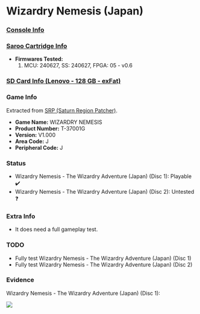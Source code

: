 # Wizardry Nemesis (Japan)

### [Console Info](../../../../../Info/Consoles/VA13/README.md)

### [Saroo Cartridge Info](../../../../../Info/Cartridges/RetroGameParadiseStore/1.32F/README.md)

- <b>Firmwares Tested:</b>
  1. MCU: 240627, SS: 240627, FPGA: 05 - v0.6

### [SD Card Info (Lenovo - 128 GB - exFat)](../../../../../Info/SdCards/Lenovo/128GB/exfat/README.md)

### Game Info

Extracted from [SRP (Saturn Region Patcher)](https://segaxtreme.net/resources/saturn-region-patcher.81/download).

- <b>Game Name:</b> WIZARDRY NEMESIS
- <b>Product Number:</b> T-37001G
- <b>Version:</b> V1.000
- <b>Area Code:</b> J
- <b>Peripheral Code:</b> J

### Status

- Wizardry Nemesis - The Wizardry Adventure (Japan) (Disc 1): Playable :heavy_check_mark:
- Wizardry Nemesis - The Wizardry Adventure (Japan) (Disc 2): Untested :question:

### Extra Info

- It does need a full gameplay test.

### TODO

- Fully test Wizardry Nemesis - The Wizardry Adventure (Japan) (Disc 1)
- Fully test Wizardry Nemesis - The Wizardry Adventure (Japan) (Disc 2)

### Evidence

Wizardry Nemesis - The Wizardry Adventure (Japan) (Disc 1):

[![](https://img.youtube.com/vi/GNQ2rH_c7Vc/0.jpg)](https://www.youtube.com/watch?v=GNQ2rH_c7Vc)

